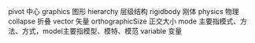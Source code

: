 <!--
 * @Author: 15868707168@163.com 15868707168@163.com
 * @Date: 2023-02-16 15:53:35
 * @LastEditors: 15868707168@163.com 15868707168@163.com
 * @LastEditTime: 2023-02-22 09:35:58
 * @FilePath: \StudyNote\常用英文.md
 * @Description: 这是默认设置,请设置`customMade`, 打开koroFileHeader查看配置 进行设置: https://github.com/OBKoro1/koro1FileHeader/wiki/%E9%85%8D%E7%BD%AE
-->
pivot 中心
graphics 图形
hierarchy 层级结构
rigidbody 刚体
physics 物理
collapse 折叠
vector 矢量
orthographicSize  正交大小
mode 主要指模式、方法、方式，model主要指模型、模特、模范
variable 变量